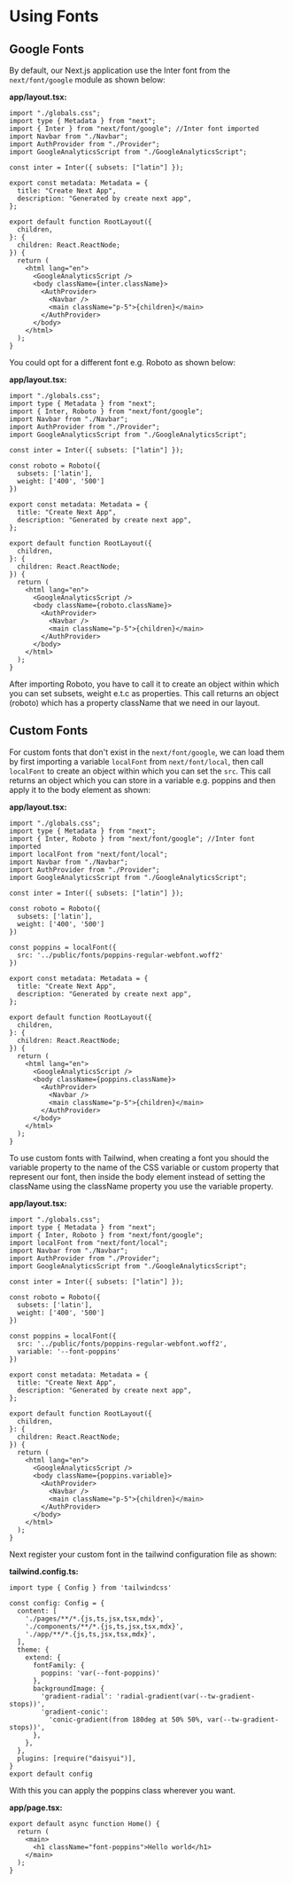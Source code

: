 # Using Fonts

## Google Fonts

By default, our Next.js application use the Inter font from the `next/font/google` module as shown below:

**app/layout.tsx:**

```TSX
import "./globals.css";
import type { Metadata } from "next";
import { Inter } from "next/font/google"; //Inter font imported
import Navbar from "./Navbar";
import AuthProvider from "./Provider";
import GoogleAnalyticsScript from "./GoogleAnalyticsScript";

const inter = Inter({ subsets: ["latin"] });

export const metadata: Metadata = {
  title: "Create Next App",
  description: "Generated by create next app",
};

export default function RootLayout({
  children,
}: {
  children: React.ReactNode;
}) {
  return (
    <html lang="en">
      <GoogleAnalyticsScript />
      <body className={inter.className}>
        <AuthProvider>
          <Navbar />
          <main className="p-5">{children}</main>
        </AuthProvider>
      </body>
    </html>
  );
}
```

You could opt for a different font e.g. Roboto as shown below:

**app/layout.tsx:**

```TSX
import "./globals.css";
import type { Metadata } from "next";
import { Inter, Roboto } from "next/font/google"; 
import Navbar from "./Navbar";
import AuthProvider from "./Provider";
import GoogleAnalyticsScript from "./GoogleAnalyticsScript";

const inter = Inter({ subsets: ["latin"] });

const roboto = Roboto({
  subsets: ['latin'],
  weight: ['400', '500']
})

export const metadata: Metadata = {
  title: "Create Next App",
  description: "Generated by create next app",
};

export default function RootLayout({
  children,
}: {
  children: React.ReactNode;
}) {
  return (
    <html lang="en">
      <GoogleAnalyticsScript />
      <body className={roboto.className}>
        <AuthProvider>
          <Navbar />
          <main className="p-5">{children}</main>
        </AuthProvider>
      </body>
    </html>
  );
}
```

After importing Roboto, you have to call it to create an object within which you can set subsets, weight e.t.c as properties. This call returns an object (roboto) which has a property className that we need in our layout.

## Custom Fonts

For custom fonts that don't exist in the `next/font/google`, we can load them by first importing a variable `localFont` from `next/font/local`, then call `localFont` to create an object within which you can set the `src`. This call returns an object which you can store in a variable e.g. poppins and then apply it to the body element as shown:

**app/layout.tsx:**

```TSX
import "./globals.css";
import type { Metadata } from "next";
import { Inter, Roboto } from "next/font/google"; //Inter font imported
import localFont from "next/font/local";
import Navbar from "./Navbar";
import AuthProvider from "./Provider";
import GoogleAnalyticsScript from "./GoogleAnalyticsScript";

const inter = Inter({ subsets: ["latin"] });

const roboto = Roboto({
  subsets: ['latin'],
  weight: ['400', '500']
})

const poppins = localFont({
  src: '../public/fonts/poppins-regular-webfont.woff2'
})

export const metadata: Metadata = {
  title: "Create Next App",
  description: "Generated by create next app",
};

export default function RootLayout({
  children,
}: {
  children: React.ReactNode;
}) {
  return (
    <html lang="en">
      <GoogleAnalyticsScript />
      <body className={poppins.className}>
        <AuthProvider>
          <Navbar />
          <main className="p-5">{children}</main>
        </AuthProvider>
      </body>
    </html>
  );
}

```

To use custom fonts with Tailwind, when creating a font you should the variable property to the name of the CSS variable or custom property that represent our font, then inside the body element instead of setting the className using the className property you use the variable property.

**app/layout.tsx:**

```TSX
import "./globals.css";
import type { Metadata } from "next";
import { Inter, Roboto } from "next/font/google"; 
import localFont from "next/font/local";
import Navbar from "./Navbar";
import AuthProvider from "./Provider";
import GoogleAnalyticsScript from "./GoogleAnalyticsScript";

const inter = Inter({ subsets: ["latin"] });

const roboto = Roboto({
  subsets: ['latin'],
  weight: ['400', '500']
})

const poppins = localFont({
  src: '../public/fonts/poppins-regular-webfont.woff2',
  variable: '--font-poppins'
})

export const metadata: Metadata = {
  title: "Create Next App",
  description: "Generated by create next app",
};

export default function RootLayout({
  children,
}: {
  children: React.ReactNode;
}) {
  return (
    <html lang="en">
      <GoogleAnalyticsScript />
      <body className={poppins.variable}>
        <AuthProvider>
          <Navbar />
          <main className="p-5">{children}</main>
        </AuthProvider>
      </body>
    </html>
  );
}
```

Next register your custom font in the tailwind configuration file as shown:

**tailwind.config.ts:**

```TS
import type { Config } from 'tailwindcss'

const config: Config = {
  content: [
    './pages/**/*.{js,ts,jsx,tsx,mdx}',
    './components/**/*.{js,ts,jsx,tsx,mdx}',
    './app/**/*.{js,ts,jsx,tsx,mdx}',
  ],
  theme: {
    extend: {
      fontFamily: {
        poppins: 'var(--font-poppins)'
      },
      backgroundImage: {
        'gradient-radial': 'radial-gradient(var(--tw-gradient-stops))',
        'gradient-conic':
          'conic-gradient(from 180deg at 50% 50%, var(--tw-gradient-stops))',
      },
    },
  },
  plugins: [require("daisyui")],
}
export default config

```

With this you can apply the poppins class wherever you want.

**app/page.tsx:**

```TSX
export default async function Home() {
  return (
    <main>
      <h1 className="font-poppins">Hello world</h1>
    </main>
  );
}
```